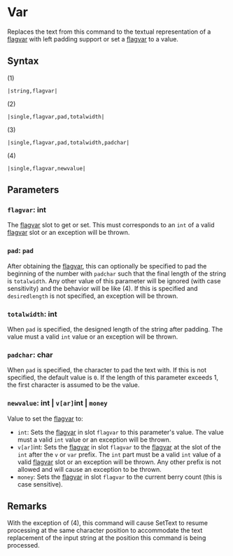 # Var

Replaces the text from this command to the textual representation of a [flagvar](../../../Flags%20arrays/flagvar.md) with left padding support or set a [flagvar](../../../Flags%20arrays/flagvar.md) to a value.

## Syntax

(1)

````
|string,flagvar|
````

(2)

````
|single,flagvar,pad,totalwidth|
````

(3)

````
|single,flagvar,pad,totalwidth,padchar|
````

(4)

````
|single,flagvar,newvalue|
````

## Parameters

### `flagvar`:  int

The [flagvar](../../../Flags%20arrays/flagvar.md) slot to get or set. This must corresponds to an `int` of a valid [flagvar](../../../Flags%20arrays/flagvar.md) slot or an exception will be thrown.

### `pad`: `pad`

After obtaining the [flagvar](../../../Flags%20arrays/flagvar.md), this can optionally be specified to pad the beginning of the number with `padchar` such that the final length of the string is `totalwidth`. Any other value of this parameter will be ignored (with case sensitivity) and the behavior will be like (4). If this is specified and `desiredlength` is not specified, an exception will be thrown.

### `totalwidth`: int

When `pad` is specified, the designed length of the string after padding. The value must a valid `int` value or an exception will be thrown.

### `padchar`: char

When `pad` is specified, the character to pad the text with. If this is not specified, the default value is `0`. If the length of this parameter exceeds 1, the first character is assumed to be the value.

### `newvalue`: int |  `v[ar]`int | `money`

Value to set the [flagvar](../../../Flags%20arrays/flagvar.md) to: 

* `int`: Sets the [flagvar](../../../Flags%20arrays/flagvar.md) in slot `flagvar` to this parameter's value. The value must a valid `int` value or an exception will be thrown.
* `v[ar]`int: Sets the [flagvar](../../../Flags%20arrays/flagvar.md) in slot `flagvar` to the [flagvar](../../../Flags%20arrays/flagvar.md) at the slot of the `int` after the `v` or `var` prefix. The `int` part must be a valid `int` value of a valid [flagvar](../../../Flags%20arrays/flagvar.md) slot or an exception will be thrown. Any other prefix is not allowed and will cause an exception to be thrown.
* `money`: Sets the [flagvar](../../../Flags%20arrays/flagvar.md) in slot `flagvar` to the current berry count (this is case sensitive).

## Remarks

With the exception of (4), this command will cause SetText to resume processing at the same character position to accommodate the text replacement of the input string at the position this command is being processed.
